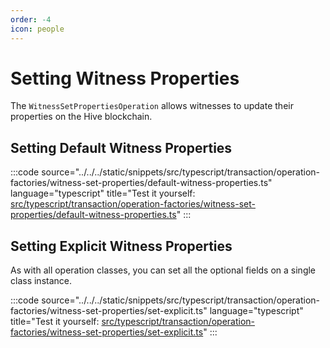 ```yaml
---
order: -4
icon: people
---
```


# Setting Witness Properties

The `WitnessSetPropertiesOperation` allows witnesses to update their properties on the Hive blockchain.

## Setting Default Witness Properties

:::code source="../../../static/snippets/src/typescript/transaction/operation-factories/witness-set-properties/default-witness-properties.ts" language="typescript" title="Test it yourself: [src/typescript/transaction/operation-factories/witness-set-properties/default-witness-properties.ts](https://stackblitz.com/github/openhive-network/wax-doc-snippets?file=src%2Ftypescript%2Ftransaction%2Foperation-factories%2Fwitness-set-properties%2Fdefault-witness-properties.ts&startScript=test-transaction-operation-factories-default-witness-properties)" :::

## Setting Explicit Witness Properties

As with all operation classes, you can set all the optional fields on a single class instance.

:::code source="../../../static/snippets/src/typescript/transaction/operation-factories/witness-set-properties/set-explicit.ts" language="typescript" title="Test it yourself: [src/typescript/transaction/operation-factories/witness-set-properties/set-explicit.ts](https://stackblitz.com/github/openhive-network/wax-doc-snippets?file=src%2Ftypescript%2Ftransaction%2Foperation-factories%2Fwitness-set-properties%2Fset-explicit.ts&startScript=test-transaction-operation-factories-set-explicit)" :::
